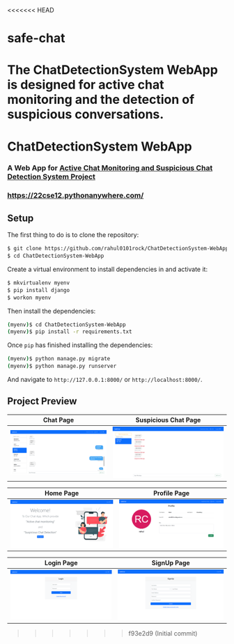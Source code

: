 <<<<<<< HEAD
# safe-chat
​The ChatDetectionSystem WebApp is designed for active chat monitoring and the detection of suspicious conversations.
=======
# ChatDetectionSystem WebApp 
### A Web App for [Active Chat Monitoring and Suspicious Chat Detection System Project](https://github.com/rahul0101rock/Active-Chat-Monitoring-and-Suspicious-Chat-Detection-System)
### https://22cse12.pythonanywhere.com/
## Setup

The first thing to do is to clone the repository:

```sh
$ git clone https://github.com/rahul0101rock/ChatDetectionSystem-WebApp.git
$ cd ChatDetectionSystem-WebApp
```

Create a virtual environment to install dependencies in and activate it:

```sh
$ mkvirtualenv myenv
$ pip install django
$ workon myenv
```

Then install the dependencies:

```sh
(myenv)$ cd ChatDetectionSystem-WebApp
(myenv)$ pip install -r requirements.txt
```

Once `pip` has finished installing the dependencies:
```sh
(myenv)$ python manage.py migrate
(myenv)$ python manage.py runserver
```
And navigate to `http://127.0.0.1:8000/` or `http://localhost:8000/`.

## Project Preview

Chat Page                  |      Suspicious Chat Page
:-------------------------:|:-------------------------:
![Chat Page](media/chat-page.png)  |  ![Suspicious Chat Page](media/sus-msg.png)

Home Page                  |              Profile Page
:-------------------------:|:-------------------------:
![Home Page](media/dashboard.png)  |  ![Profile Page](media/profile.png)

Login Page                  |              SignUp Page
:-------------------------:|:-------------------------:
![Login Page](media/login.png)  |  ![SignUp Page](media/signup.png)
>>>>>>> f93e2d9 (Initial commit)
